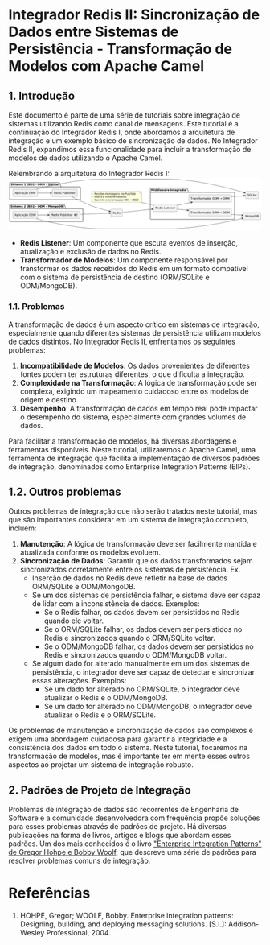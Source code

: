 # Integrador Redis II: Sincronização de Dados entre Sistemas de Persistência - Transformação de Modelos com Apache Camel

## 1. Introdução

Este documento é parte de uma série de tutoriais sobre integração de sistemas utilizando Redis como canal de mensagens. Este tutorial é a continuação do Integrador Redis I, onde abordamos a arquitetura de integração e um exemplo básico de sincronização de dados. No Integrador Redis II, expandimos essa funcionalidade para incluir a transformação de modelos de dados utilizando o Apache Camel.

Relembrando a arquitetura do Integrador Redis I:
![Arquitetura Integrador Redis I](../integrador-redis/diagrama-componentes.png)

* **Redis Listener**: Um componente que escuta eventos de inserção, atualização e exclusão de dados no Redis.
* **Transformador de Modelos**: Um componente responsável por transformar os dados recebidos do Redis em um formato compatível com o sistema de persistência de destino (ORM/SQLite e ODM/MongoDB).

### 1.1. Problemas

A transformação de dados é um aspecto crítico em sistemas de integração, especialmente quando diferentes sistemas de persistência utilizam modelos de dados distintos. No Integrador Redis II, enfrentamos os seguintes problemas:

1. **Incompatibilidade de Modelos**: Os dados provenientes de diferentes fontes podem ter estruturas diferentes, o que dificulta a integração.
2. **Complexidade na Transformação**: A lógica de transformação pode ser complexa, exigindo um mapeamento cuidadoso entre os modelos de origem e destino.
3. **Desempenho**: A transformação de dados em tempo real pode impactar o desempenho do sistema, especialmente com grandes volumes de dados.

Para facilitar a transformação de modelos, há diversas abordagens e ferramentas disponíveis. Neste tutorial, utilizaremos o Apache Camel, uma ferramenta de integração que facilita a implementação de diversos padrões de integração, denominados como Enterprise Integration Patterns (EIPs).

## 1.2. Outros problemas

Outros problemas de integração que não serão tratados neste tutorial, mas que são importantes considerar em um sistema de integração completo, incluem:

1. **Manutenção**: A lógica de transformação deve ser facilmente mantida e atualizada conforme os modelos evoluem.
2. **Sincronização de Dados**: Garantir que os dados transformados sejam sincronizados corretamente entre os sistemas de persistência. Ex.
   - Inserção de dados no Redis deve refletir na base de dados ORM/SQLite e ODM/MongoDB.
   - Se um dos sistemas de persistência falhar, o sistema deve ser capaz de lidar com a inconsistência de dados. Exemplos:
     - Se o Redis falhar, os dados devem ser persistidos no Redis quando ele voltar.
     - Se o ORM/SQLite falhar, os dados devem ser persistidos no Redis e sincronizados quando o ORM/SQLite voltar.
     - Se o ODM/MongoDB falhar, os dados devem ser persistidos no Redis e sincronizados quando o ODM/MongoDB voltar.
   - Se algum dado for alterado manualmente em um dos sistemas de persistência, o integrador deve ser capaz de detectar e sincronizar essas alterações. Exemplos:
     - Se um dado for alterado no ORM/SQLite, o integrador deve atualizar o Redis e o ODM/MongoDB.
     - Se um dado for alterado no ODM/MongoDB, o integrador deve atualizar o Redis e o ORM/SQLite.

Os problemas de manutenção e sincronização de dados são complexos e exigem uma abordagem cuidadosa para garantir a integridade e a consistência dos dados em todo o sistema. Neste tutorial, focaremos na transformação de modelos, mas é importante ter em mente esses outros aspectos ao projetar um sistema de integração robusto.

## 2. Padrões de Projeto de Integração

Problemas de integração de dados são recorrentes de Engenharia de Software e a comunidade desenvolvedora com frequência propõe soluções para esses problemas através de padrões de projeto. Há diversas publicações na forma de livros, artigos e blogs que abordam esses padrões. Um dos mais conhecidos é o livro ["Enterprise Integration Patterns" de Gregor Hohpe e Bobby Woolf](#hohpe2004), que descreve uma série de padrões para resolver problemas comuns de integração.



# Referências

1. <a id="hohpe2004"></a>HOHPE, Gregor; WOOLF, Bobby. Enterprise integration patterns: Designing, building, and deploying messaging solutions. [S.l.]: Addison-Wesley Professional, 2004. 
